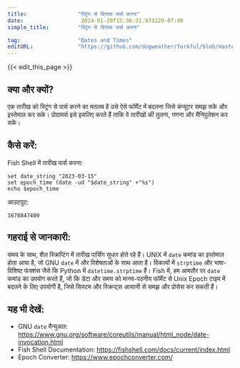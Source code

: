 ```yaml
---
title:                "स्ट्रिंग से दिनांक पार्स करना"
date:                  2024-01-20T15:36:31.973220-07:00
simple_title:         "स्ट्रिंग से दिनांक पार्स करना"

tag:                  "Dates and Times"
editURL:              "https://github.com/dogweather/forkful/blob/master/content/hi/fish-shell/parsing-a-date-from-a-string.md"
---
```


{{< edit_this_page >}}

## क्या और क्यों?
एक तारीख को स्ट्रिंग से पार्स करने का मतलब है उसे ऐसे फॉर्मेट में बदलना जिसे कंप्यूटर समझ सके और इस्तेमाल कर सके। प्रोग्रामर्स इसे इसलिए करते हैं ताकि वे तारीखों की तुलना, गणना और मैनिपुलेशन कर सकें।

## कैसे करें:
Fish Shell में तारीख पार्स करना:

```Fish Shell
set date_string "2023-03-15"
set epoch_time (date -ud "$date_string" +"%s")
echo $epoch_time
```

आउटपुट:

```
1678847400
```

## गहराई से जानकारी:
समय के साथ, शैल स्क्रिप्टिंग में तारीख पार्सिंग सुधार होते रहे हैं। UNIX में `date` कमांड का इस्तेमाल होता आया है, जो GNU `date` में और विशेषताओं के साथ आता है। विकल्पों में `strptime` और भाषा-विशिष्ट फंक्शंस जैसे कि Python में `datetime.strptime` हैं। Fish में, हम आमतौर पर `date` कमांड का उपयोग करते हैं, जो कि डेटा और समय को मानव-पठनीय फॉर्मेट से Unix Epoch टाइम में बदलने के लिए उपयोगी है, जिसे सिस्टम और स्क्रिप्ट्स आसानी से समझ और प्रोसेस कर सकती हैं।

## यह भी देखें:
- GNU `date` मैन्युअल: https://www.gnu.org/software/coreutils/manual/html_node/date-invocation.html
- Fish Shell Documentation: https://fishshell.com/docs/current/index.html
- Epoch Converter: https://www.epochconverter.com/
